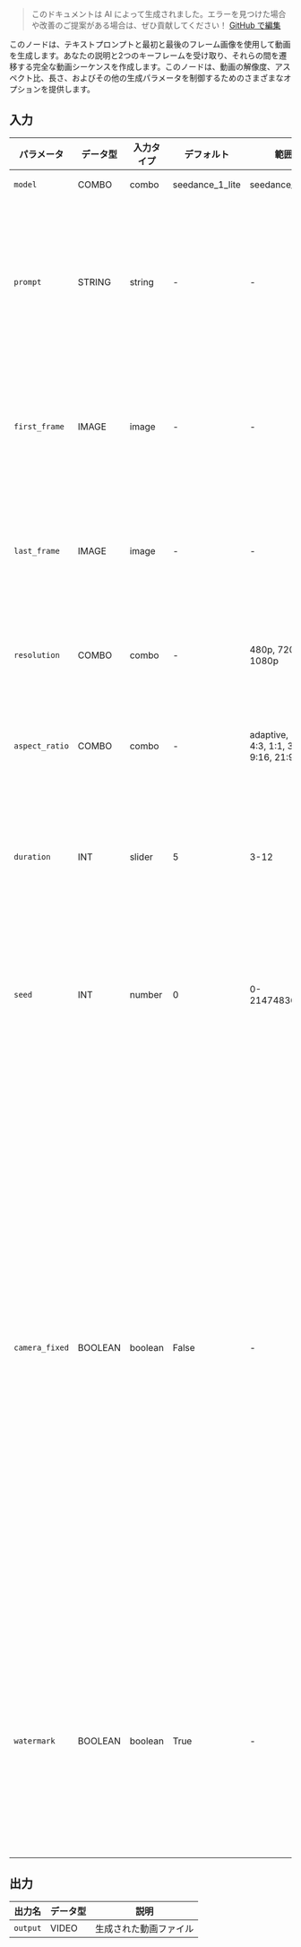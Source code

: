 > このドキュメントは AI によって生成されました。エラーを見つけた場合や改善のご提案がある場合は、ぜひ貢献してください！ [GitHub で編集](https://github.com/Comfy-Org/embedded-docs/blob/main/comfyui_embedded_docs/docs/ByteDanceFirstLastFrameNode/ja.md)

このノードは、テキストプロンプトと最初と最後のフレーム画像を使用して動画を生成します。あなたの説明と2つのキーフレームを受け取り、それらの間を遷移する完全な動画シーケンスを作成します。このノードは、動画の解像度、アスペクト比、長さ、およびその他の生成パラメータを制御するためのさまざまなオプションを提供します。

## 入力

| パラメータ | データ型 | 入力タイプ | デフォルト | 範囲 | 説明 |
|-----------|-----------|------------|---------|-------|-------------|
| `model` | COMBO | combo | seedance_1_lite | seedance_1_lite | モデル名 |
| `prompt` | STRING | string | - | - | 動画の生成に使用されるテキストプロンプトです。 |
| `first_frame` | IMAGE | image | - | - | 動画で使用する最初のフレームです。 |
| `last_frame` | IMAGE | image | - | - | 動画で使用する最後のフレームです。 |
| `resolution` | COMBO | combo | - | 480p, 720p, 1080p | 出力動画の解像度です。 |
| `aspect_ratio` | COMBO | combo | - | adaptive, 16:9, 4:3, 1:1, 3:4, 9:16, 21:9 | 出力動画のアスペクト比です。 |
| `duration` | INT | slider | 5 | 3-12 | 出力動画の長さ（秒単位）です。 |
| `seed` | INT | number | 0 | 0-2147483647 | 生成に使用するシード値です。（オプション） |
| `camera_fixed` | BOOLEAN | boolean | False | - | カメラを固定するかどうかを指定します。プラットフォームはプロンプトにカメラを固定する指示を追加しますが、実際の効果を保証するものではありません。（オプション） |
| `watermark` | BOOLEAN | boolean | True | - | 動画に「AI生成」の透かしを追加するかどうかです。（オプション） |

## 出力

| 出力名 | データ型 | 説明 |
|-------------|-----------|-------------|
| `output` | VIDEO | 生成された動画ファイル |
